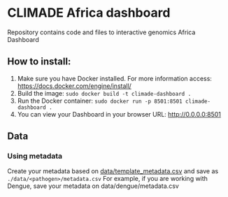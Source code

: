 # CLIMADE Africa dashboard
Repository contains code and files to interactive genomics Africa Dashboard

## How to install:
1. Make sure you have Docker installed. For more information access: https://docs.docker.com/engine/install/
2. Build the image: `sudo docker build -t climade-dashboard .`
3. Run the Docker container: `sudo docker run -p 8501:8501 climade-dashboard .` 
4. You can view your Dashboard in your browser URL: http://0.0.0.0:8501

## Data

### Using metadata
Create your metadata based on [data/template_metadata.csv](data/template_metadata.csv) and save as `./data/<pathogen>/metadata.csv`
For example, if you are working with Dengue, save your metadata on data/dengue/metadata.csv
